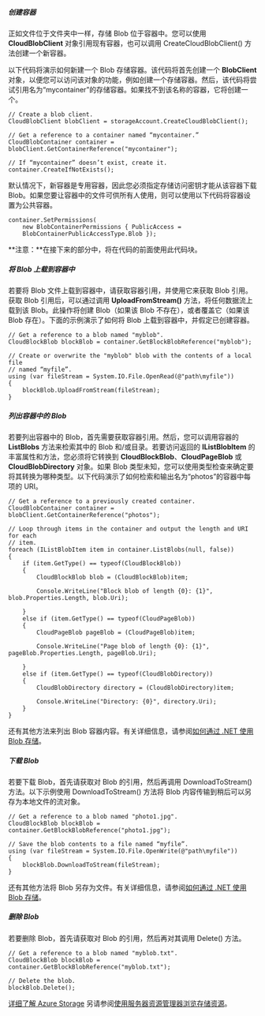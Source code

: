 ##### 创建容器

正如文件位于文件夹中一样，存储 Blob 位于容器中。您可以使用 **CloudBlobClient** 对象引用现有容器，也可以调用 CreateCloudBlobClient() 方法创建一个新容器。

以下代码将演示如何新建一个 Blob 存储容器。该代码将首先创建一个 **BlobClient** 对象，以便您可以访问该对象的功能，例如创建一个存储容器。然后，该代码将尝试引用名为“mycontainer”的存储容器。如果找不到该名称的容器，它将创建一个。

    // Create a blob client.
    CloudBlobClient blobClient = storageAccount.CreateCloudBlobClient();

    // Get a reference to a container named “mycontainer.”
    CloudBlobContainer container = blobClient.GetContainerReference("mycontainer");

    // If “mycontainer” doesn’t exist, create it.
    container.CreateIfNotExists();

默认情况下，新容器是专用容器，因此您必须指定存储访问密钥才能从该容器下载 Blob。如果您要让容器中的文件可供所有人使用，则可以使用以下代码将容器设置为公共容器。

    container.SetPermissions(
        new BlobContainerPermissions { PublicAccess = 
        BlobContainerPublicAccessType.Blob }); 

**注意：**在接下来的部分中，将在代码的前面使用此代码块。

##### 将 Blob 上载到容器中

若要将 Blob 文件上载到容器中，请获取容器引用，并使用它来获取 Blob 引用。获取 Blob 引用后，可以通过调用 **UploadFromStream()** 方法，将任何数据流上载到该 Blob。此操作将创建 Blob（如果该 Blob 不存在），或者覆盖它（如果该 Blob 存在）。下面的示例演示了如何将 Blob 上载到容器中，并假定已创建容器。

    // Get a reference to a blob named "myblob".
    CloudBlockBlob blockBlob = container.GetBlockBlobReference("myblob");

    // Create or overwrite the "myblob" blob with the contents of a local file
    // named “myfile”.
    using (var fileStream = System.IO.File.OpenRead(@"path\myfile"))
    {
        blockBlob.UploadFromStream(fileStream);
    }

##### 列出容器中的 Blob

若要列出容器中的 Blob，首先需要获取容器引用。然后，您可以调用容器的 **ListBlobs** 方法来检索其中的 Blob 和/或目录。若要访问返回的 **IListBlobItem** 的丰富属性和方法，您必须将它转换到 **CloudBlockBlob**、**CloudPageBlob** 或 **CloudBlobDirectory** 对象。如果 Blob 类型未知，您可以使用类型检查来确定要将其转换为哪种类型。以下代码演示了如何检索和输出名为“photos”的容器中每项的 URI。

    // Get a reference to a previously created container.
    CloudBlobContainer container = blobClient.GetContainerReference("photos");

    // Loop through items in the container and output the length and URI for each 
    // item.
    foreach (IListBlobItem item in container.ListBlobs(null, false))
    {
        if (item.GetType() == typeof(CloudBlockBlob))
        {
            CloudBlockBlob blob = (CloudBlockBlob)item;

            Console.WriteLine("Block blob of length {0}: {1}", blob.Properties.Length, blob.Uri);

        }
        else if (item.GetType() == typeof(CloudPageBlob))
        {
            CloudPageBlob pageBlob = (CloudPageBlob)item;

            Console.WriteLine("Page blob of length {0}: {1}", pageBlob.Properties.Length, pageBlob.Uri);

        }
        else if (item.GetType() == typeof(CloudBlobDirectory))
        {
            CloudBlobDirectory directory = (CloudBlobDirectory)item;

            Console.WriteLine("Directory: {0}", directory.Uri);
        }
    }

还有其他方法来列出 Blob 容器内容。有关详细信息，请参阅[如何通过 .NET 使用 Blob 存储][如何通过 .NET 使用 Blob 存储]。

##### 下载 Blob

若要下载 Blob，首先请获取对 Blob 的引用，然后再调用 DownloadToStream() 方法。以下示例使用 DownloadToStream() 方法将 Blob 内容传输到稍后可以另存为本地文件的流对象。

    // Get a reference to a blob named "photo1.jpg".
    CloudBlockBlob blockBlob = container.GetBlockBlobReference("photo1.jpg");

    // Save the blob contents to a file named “myfile”.
    using (var fileStream = System.IO.File.OpenWrite(@"path\myfile"))
    {
        blockBlob.DownloadToStream(fileStream);
    }

还有其他方法将 Blob 另存为文件。有关详细信息，请参阅[如何通过 .NET 使用 Blob 存储][1]。

##### 删除 Blob

若要删除 Blob，首先请获取对 Blob 的引用，然后再对其调用 Delete() 方法。

    // Get a reference to a blob named "myblob.txt".
    CloudBlockBlob blockBlob = container.GetBlockBlobReference("myblob.txt");

    // Delete the blob.
    blockBlob.Delete();

[详细了解 Azure Storage][详细了解 Azure Storage]
另请参阅[使用服务器资源管理器浏览存储资源][使用服务器资源管理器浏览存储资源]。

  [如何通过 .NET 使用 Blob 存储]: /zh-cn/documentation/articles/storage-dotnet-how-to-use-blobs/#list-blob
  [1]: /zh-cn/documentation/articles/storage-dotnet-how-to-use-blobs/#download-blobs
  [详细了解 Azure Storage]: http://www.windowsazure.cn/manage/services/storage/
  [使用服务器资源管理器浏览存储资源]: http://msdn.microsoft.com/zh-cn/library/azure/ff683677.aspx
